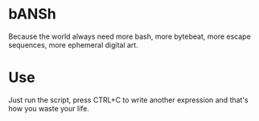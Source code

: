 # bANSh

Because the world always need more bash, more bytebeat, more escape sequences, more ephemeral digital art.

# Use

Just run the script, press CTRL+C to write another expression and that's how you waste your life.

